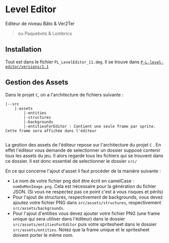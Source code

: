 # Level Editor 
Editeur de niveau Bâto & Ver2Ter
> ou Paquebots & Lombrics


## Installation 

Tout est dans le fichier ```PL_LevelEditor_11.dmg```. Il se trouve dans [```P-L-level-editor/versions/1.1```](https://github.com/moise7000/P-L-level-editor/tree/main/versions/1.1)


## Gestion des Assets
Dans le projet ```C```, on a l'architecture de fichiers suivante :

```
|--src
    |-assets
        |-entities
        |-structures
        |-backgrounds
        |-entitiesForEditor : Contient une seule frame par sprite. Cette frame sera affichée dans l'éditeur
        
```
        
        
La gestion des assets de l'éditeur repose sur l'architecture du projet ```C``` . En effet l'éditeur vous demande de selectionner un dossier supposé contenir tous les assets du jeu. Il alors regarde tous les fichiers qui se trouvent dans ce dossier. Il est donc essentiel de selectionner le dossier ```src/```

En ce qui concerne l'ajout d'asset il faut procéder de la manière suivante :  
- Le nom de votre fichier png doit être écrit en camelCase : ```nomDeMonImage.png```. Cela est nécessaire pour la génération du fichier JSON. (Si vous ne respectez pas ce point c'est à vous risques et périls)
- Pour l'ajout de structures, respectivement de backgrounds, vous devez ajoutez votre fichier PNG dans ```src/assets/structures```, respectivement ```src/assets/backgrounds```.
- Pour l'ajout d'entities vous devez ajouter votre fichier PNG (une frame unique qui sera utiliser dans l'éditeur) dans le dossier ```src/assets/entitiesForEditor``` puis votre spritesheet dans le dossier ```src/assets/entities```. Notez que la frame unique et le spritesheet doivent porter le même nom. 
 




